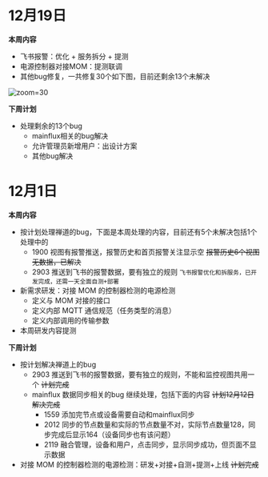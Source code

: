 # 12月19日

**本周内容**

- 飞书报警：优化 + 服务拆分 + 提测
- 电源控制器对接MOM：提测联调
- 其他bug修复，一共修复30个如下图，目前还剩余13个未解决

![zoom=30](Pasted%20image%2020231211033539.png)

**下周计划**

- 处理剩余的13个bug
    - mainflux相关的bug解决
    - 允许管理员新增用户：出设计方案
    - 其他bug解决

# 12月1日

**本周内容**

- 按计划处理禅道的bug，下面是本周处理的内容，目前还有5个未解决包括1个处理中的
    - 1900 视图有报警推送，报警历史和首页报警关注显示空 ~~报警历史6个视图无数据，已解决~~
    - 2903 推送到飞书的报警数据，要有独立的规则 `飞书报警优化和拆服务，已开发完成，还需一天全面自测+部署`
- 新需求研发：对接 MOM 的控制器检测的电源检测
    - 定义与 MOM 对接的接口
    - 定义内部 MQTT 通信规范（任务类型的消息）
    - 定义内部调用的传输参数
- 本周研发内容提测

**下周计划**

- 按计划解决禅道上的bug
    - 2903 推送到飞书的报警数据，要有独立的规则，不能和监控视图共用一个 ~~计划完成~~
    - mainflux 数据同步相关的bug 继续处理，包括下面的内容 ~~计划12月12日解决完成~~
        - 1559 添加完节点或设备需要自动和mainflux同步
        - 2012 同步的节点数量和实际的节点数量不对，实际节点数量128，同步完成后显示164（设备同步也有该问题）
        - 2119 融合管理，设备和用户，点击同步，显示同步成功，但页面不显示数据
- 对接 MOM 的控制器检测的电源检测：研发+对接+自测+提测+上线 ~~计划完成~~